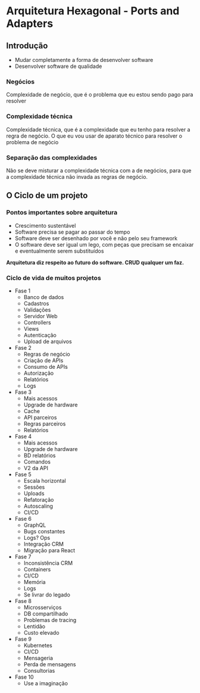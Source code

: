 # Arquitetura Hexagonal - Ports and Adapters

## Introdução

- Mudar completamente a forma de desenvolver software
- Desenvolver software de qualidade

### Negócios

Complexidade de negócio, que é o problema que eu estou sendo pago para resolver

### Complexidade técnica

Complexidade técnica, que é a complexidade que eu tenho para resolver a regra de negócio. O que eu vou usar de aparato técnico para resolver o problema de negócio

### Separação das complexidades

Não se deve misturar a complexidade técnica com a de negócios, para que a complexidade técnica não invada as regras de negócio.

## O Ciclo de um projeto

### Pontos importantes sobre arquitetura

- Crescimento sustentável
- Software precisa se pagar ao passar do tempo
- Software deve ser desenhado por você e não pelo seu framework
- O software deve ser igual um lego, com peças que precisam se encaixar e eventualmente serem substituídos

**Arquitetura diz respeito ao futuro do software. CRUD qualquer um faz.**

### Ciclo de vida de muitos projetos

- Fase 1
  - Banco de dados
  - Cadastros
  - Validações
  - Servidor Web
  - Controllers
  - Views
  - Autenticação
  - Upload de arquivos
- Fase 2
  - Regras de negócio
  - Criação de APIs
  - Consumo de APIs
  - Autorização
  - Relatórios
  - Logs
- Fase 3
  - Mais acessos
  - Upgrade de hardware
  - Cache
  - API parceiros
  - Regras parceiros
  - Relatórios
- Fase 4
  - Mais acessos
  - Upgrade de hardware
  - BD relatórios
  - Comandos
  - V2 da API
- Fase 5
  - Escala horizontal
  - Sessões
  - Uploads
  - Refatoração
  - Autoscaling
  - CI/CD
- Fase 6
  - GraphQL
  - Bugs constantes
  - Logs? Ops
  - Integração CRM
  - Migração para React
- Fase 7
  - Inconsistência CRM
  - Containers
  - CI/CD
  - Memória
  - Logs
  - Se livrar do legado
- Fase 8
  - Microsserviços
  - DB compartilhado
  - Problemas de tracing
  - Lentidão
  - Custo elevado
- Fase 9
  - Kubernetes
  - CI/CD
  - Mensageria
  - Perda de mensagens
  - Consultorias
- Fase 10
  - Use a imaginação
